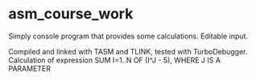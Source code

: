 # asm_course_work
Simply console program that provides some calculations. Editable input.

Compiled and linked with TASM and TLINK, tested with TurboDebugger. Calculation of expression SUM I=1..N OF (I^J - 5), WHERE J IS A PARAMETER
